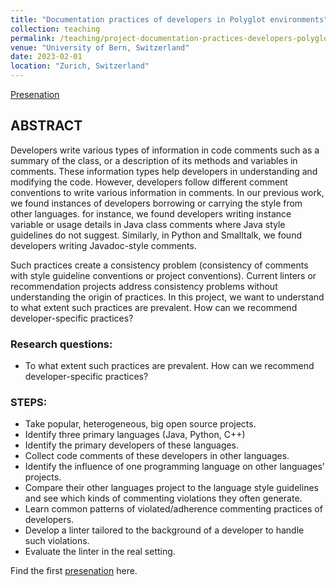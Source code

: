 ```yaml
---
title: "Documentation practices of developers in Polyglot environments"
collection: teaching
permalink: /teaching/project-documentation-practices-developers-polyglot-environments
venue: "University of Bern, Switzerland"
date: 2023-02-01
location: "Zurich, Switzerland"
---
```


[Presenation](https://poojaruhal.github.io/files/Slides-documentation-practices-developers-Polyglot-environments.pdf)

## ABSTRACT
Developers write various types of information in code comments such as a summary of the class, or a description of its methods and variables in comments. These information types help developers in understanding and modifying the code. However, developers follow different comment conventions to write various information in comments. In our previous work, we found instances of developers borrowing or carrying the style from other languages. for instance, we found developers writing instance variable or usage details in Java class comments where Java style guidelines do not suggest. Similarly, in Python and Smalltalk, we found developers writing Javadoc-style comments.

Such practices create a consistency problem (consistency of comments with style guideline conventions or project conventions). Current linters or recommendation projects address consistency problems without understanding the origin of practices. In this project, we want to understand to what extent such practices are prevalent. How can we recommend developer-specific practices?

### Research questions: 
- To what extent such practices are prevalent. How can we recommend developer-specific practices?

### STEPS: 
- Take popular, heterogeneous, big open source projects.
- Identify three primary languages (Java, Python, C++)
- Identify the primary developers of these languages.
- Collect code comments of these developers in other languages.
- Identify the influence of one programming language on other languages’ projects.
- Compare their other languages project to the language style guidelines and see which kinds of commenting violations they often generate.
- Learn common patterns of violated/adherence commenting practices of developers.
- Develop a linter tailored to the background of a developer to handle such violations.
- Evaluate the linter in the real setting.


Find the first [presenation](https://poojaruhal.github.io/files/Slides-Msc-Investigating-Energy-Related-Practices.pdf) here. <br>